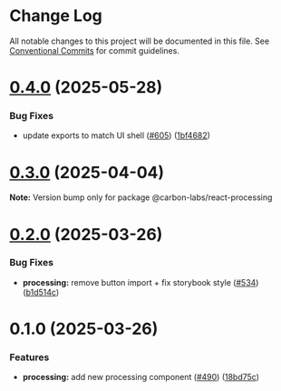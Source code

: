 # Change Log

All notable changes to this project will be documented in this file.
See [Conventional Commits](https://conventionalcommits.org) for commit guidelines.

# [0.4.0](https://github.com/carbon-design-system/carbon-labs/compare/@carbon-labs/react-processing@0.3.0...@carbon-labs/react-processing@0.4.0) (2025-05-28)


### Bug Fixes

* update exports to match UI shell ([#605](https://github.com/carbon-design-system/carbon-labs/issues/605)) ([1bf4682](https://github.com/carbon-design-system/carbon-labs/commit/1bf46822620b44cc1ad9ce58913bf26e9c3a2ca1))





# [0.3.0](https://github.com/carbon-design-system/carbon-labs/compare/@carbon-labs/react-processing@0.2.0...@carbon-labs/react-processing@0.3.0) (2025-04-04)

**Note:** Version bump only for package @carbon-labs/react-processing





# [0.2.0](https://github.com/carbon-design-system/carbon-labs/compare/@carbon-labs/react-processing@0.1.0...@carbon-labs/react-processing@0.2.0) (2025-03-26)


### Bug Fixes

* **processing:** remove button import + fix storybook style ([#534](https://github.com/carbon-design-system/carbon-labs/issues/534)) ([b1d514c](https://github.com/carbon-design-system/carbon-labs/commit/b1d514c1181eeb4442848e5a036b0db27f9b3899))





# 0.1.0 (2025-03-26)


### Features

* **processing:** add new processing component ([#490](https://github.com/carbon-design-system/carbon-labs/issues/490)) ([18bd75c](https://github.com/carbon-design-system/carbon-labs/commit/18bd75c0751eae30bab9d965715302c05213234c))
